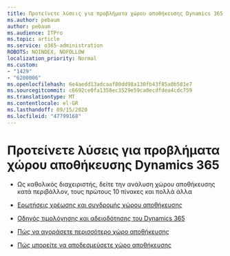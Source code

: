 ```yaml
---
title: Προτείνετε λύσεις για προβλήματα χώρου αποθήκευσης Dynamics 365
ms.author: pebaum
author: pebaum
ms.audience: ITPro
ms.topic: article
ms.service: o365-administration
ROBOTS: NOINDEX, NOFOLLOW
localization_priority: Normal
ms.custom:
- "1429"
- "6200006"
ms.openlocfilehash: 6e4aedd13adcaaf80dd98a130fb43f85a0b581e7
ms.sourcegitcommit: c6692ce0fa1358ec3529e59ca0ecdfdea4cdc759
ms.translationtype: MT
ms.contentlocale: el-GR
ms.lasthandoff: 09/15/2020
ms.locfileid: "47799168"
---
```

# <a name="recommend-solutions-for-dynamics-365-storage-issues"></a>Προτείνετε λύσεις για προβλήματα χώρου αποθήκευσης Dynamics 365

* Ως καθολικός διαχειριστής, δείτε την ανάλυση χώρου αποθήκευσης κατά περιβάλλον, τους πρώτους 10 πίνακες και πολλά άλλα

* [Ερωτήσεις χρέωσης και συνδρομής χώρου αποθήκευσης](https://docs.microsoft.com/dynamics365/customer-engagement/admin/contact-information-microsoft-dynamics-365-online-billing-support)

* [Οδηγός τιμολόγησης και αδειοδότησης του Dynamics 365](https://dynamics.microsoft.com/pricing/)

* [Πώς να αγοράσετε περισσότερο χώρο αποθήκευσης](https://docs.microsoft.com/dynamics365/customer-engagement/admin/manage-storage#add-storage-to-dynamics-365-online)

* [Πώς μπορείτε να αποδεσμεύσετε χώρο αποθήκευσης](https://docs.microsoft.com/dynamics365/customer-engagement/admin/free-storage-space)

